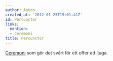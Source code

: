 ```yaml
---
author: Anton
created_at: '2012-01-25T19:01:41Z'
id: Percunctor
links:
  mention:
  - Ceremoni
title: Percunctor
---
```


[Ceremoni] som gör det svårt för ett offer att ljuga.

  [Ceremoni]: Ceremoni
